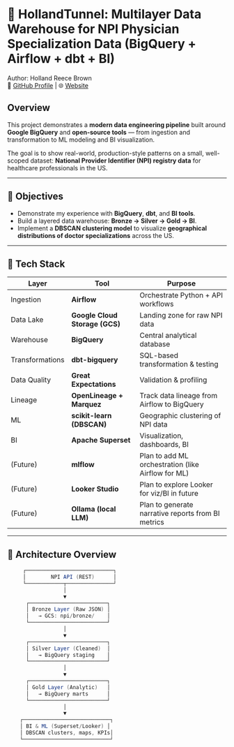 # 🏥 HollandTunnel: Multilayer Data Warehouse for NPI Physician Specialization Data (BigQuery + Airflow + dbt + BI)
  
Author: Holland Reece Brown  
🔗 [GitHub Profile](https://github.com/holland-reece) | 🌐 [Website](https://holland-reece.github.io/)  

## Overview

This project demonstrates a **modern data engineering pipeline** built around **Google BigQuery** and **open-source tools** — from ingestion and transformation to ML modeling and BI visualization.

The goal is to show real-world, production-style patterns on a small, well-scoped dataset: **National Provider Identifier (NPI) registry data** for healthcare professionals in the US.

---

## 🎯 Objectives

- Demonstrate my experience with **BigQuery**, **dbt**, and **BI tools**.
- Build a layered data warehouse: **Bronze → Silver → Gold → BI**.
- Implement a **DBSCAN clustering model** to visualize **geographical distributions of doctor specializations** across the US.

---

## 🧱 Tech Stack

| Layer | Tool | Purpose |
|-------|------|----------|
| Ingestion | **Airflow** | Orchestrate Python + API workflows |
| Data Lake | **Google Cloud Storage (GCS)** | Landing zone for raw NPI data |
| Warehouse | **BigQuery** | Central analytical database |
| Transformations | **dbt-bigquery** | SQL-based transformation & testing |
| Data Quality | **Great Expectations** | Validation & profiling |
| Lineage | **OpenLineage + Marquez** | Track data lineage from Airflow to BigQuery |
| ML | **scikit-learn (DBSCAN)** | Geographic clustering of NPI data |
| BI | **Apache Superset** | Visualization, dashboards, BI |
| (Future) | **mlflow** | Plan to add ML orchestration (like Airflow for ML)
| (Future) | **Looker Studio** | Plan to explore Looker for viz/BI in future |
| (Future) | **Ollama (local LLM)** | Plan to generate narrative reports from BI metrics |

---

## 🧮 Architecture Overview
```java
     ┌────────────────────────────┐
     │        NPI API (REST)      │
     └────────────┬───────────────┘
                  │
                  ▼
      ┌─────────────────────────┐
      │ Bronze Layer (Raw JSON) │
      │   → GCS: npi/bronze/    │
      └─────────────────────────┘
                  │
                  ▼
      ┌─────────────────────────┐
      │ Silver Layer (Cleaned)  │
      │   → BigQuery staging    │
      └─────────────────────────┘
                  │
                  ▼
      ┌─────────────────────────┐
      │ Gold Layer (Analytic)   │
      │   → BigQuery marts      │
      └─────────────────────────┘
                  │
                  ▼
    ┌────────────────────────────┐
    │ BI & ML (Superset/Looker) │
    │ DBSCAN clusters, maps, KPIs│
    └────────────────────────────┘

```
